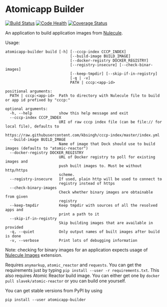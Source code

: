 Atomicapp Builder
=================

[![Build Status](https://travis-ci.org/bkabrda/atomicapp-builder.svg?branch=master)](https://travis-ci.org/bkabrda/atomicapp-builder)
[![Code Health](https://landscape.io/github/bkabrda/atomicapp-builder/master/landscape.svg?style=flat)](https://landscape.io/github/bkabrda/atomicapp-builder/master)
[![Coverage Status](https://coveralls.io/repos/bkabrda/atomicapp-builder/badge.svg?branch=master)](https://coveralls.io/r/bkabrda/atomicapp-builder?branch=master)

An application to build application images from [Nulecule](https://github.com/projectatomic/nulecule).

Usage:

```
atomicapp-builder build [-h] [--cccp-index CCCP_INDEX]
                             [--build-image BUILD_IMAGE]
                             [--docker-registry DOCKER_REGISTRY]
                             [--registry-insecure] [--check-binar-images]
                             [--keep-tmpdir] [--skip-if-in-registry]
                             [-q | -v]
                             PATH | cccp:<app-id>

positional arguments:
  PATH | cccp:<app-id>  Path to directory with Nulecule file to build or app id prefixed by "cccp:"

optional arguments:
  -h, --help            show this help message and exit
  --cccp-index CCCP_INDEX
                        URI of raw cccp index file (can be file:// for local file), defaults to
                        https://raw.githubusercontent.com/kbsingh/cccp-index/master/index.yml
  --build-image BUILD_IMAGE
                        Name of image that Dock should use to build images (defaults to "atomic-reactor")
  --docker-registry DOCKER_REGISTRY
                        URL of Docker registry to poll for existing images and
                        push built images to. Must be without http/https
                        scheme.
  --registry-insecure   If used, plain http will be used to connect to
                        registry instead of https
  --check-binary-images
                        Check whether binary images are obtainable from given
                        registry
  --keep-tmpdir         Keep tmpdir with sources of all the resolved apps and
                        print a path to it
  --skip-if-in-registry
                        Skip building images that are available in provided
  -q, --quiet           Only output names of built images after build is done
  -v, --verbose         Print lots of debugging information
```

Note: checking for binary images for an application expects usage of [Nulecule Images](https://github.com/bkabrda/nulecule-images/) extension.

Requires `anymarkup`, `atomic_reactor` and `requests`. You can get the requirements just by typing `pip install --user -r requirements.txt`. This also requires Atomic Reactor build image. You can either get one by `docker pull slavek/atomic-reactor` or you can build one yourself.

You can get stable versions from PyPI by using

```
pip install --user atomicapp-builder
```
